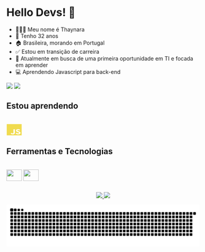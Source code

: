 # Hello Devs! 👋 
- 🙎🏽‍♀️ Meu nome é Thaynara
- 🎂 Tenho 32 anos
- 🏠 Brasileira, morando em Portugal
- ✅ Estou em transição de carreira
- 🔭 Atualmente em busca de uma primeira oportunidade em TI e focada em aprender
- 💻 Aprendendo Javascript para back-end

<div> 
  <a href = "mailto:thaynara92@hotmail.com"><img src="https://img.shields.io/badge/Microsoft_Outlook-0078D4?style=for-the-badge&logo=microsoft-outlook&logoColor=white"></a>
  <a href="https://www.linkedin.com/in/thaynara-spinassi/" target="_blank"><img src="https://img.shields.io/badge/-LinkedIn-%230077B5?style=for-the-badge&logo=linkedin&logoColor=white" target="_blank"></a> 
</div>

##

## Estou aprendendo

<div style="display: inline_block"><br>
  <img align="center" alt="Rafa-Js" height="30" width="40" src="https://raw.githubusercontent.com/devicons/devicon/master/icons/javascript/javascript-plain.svg">
</div>

##

## Ferramentas e Tecnologias

<div style="display: inline_block"><br>
<img align="center" src="https://cdn.jsdelivr.net/gh/devicons/devicon@latest/icons/nodejs/nodejs-original-wordmark.svg" width="40" height="30"/>
<img align="center" src="https://cdn.jsdelivr.net/gh/devicons/devicon@latest/icons/vscode/vscode-original-wordmark.svg" width="40" height="30"/>
</div>       

##

<p align="center">
<a href="https://github.com/thaypinassi">
  <img height="150em" src="https://github-readme-stats-eight-theta.vercel.app/api?username=thayspinassi&show_icons=true&theme=tokyonight&include_all_commits=true&count_private=true"/>
  <img height="150em" src="https://github-readme-stats-eight-theta.vercel.app/api/top-langs/?username=thayspinassi&layout=compact&langs_count=8&theme=tokyonight"/>
</a>
</p>

<picture>
  <source media="(prefers-color-scheme: dark)" srcset="https://raw.githubusercontent.com/thayspinassi/thayspinassi/output/github-contribution-grid-snake-dark.svg">
  <source media="(prefers-color-scheme: light)" srcset="https://raw.githubusercontent.com/thaySpinassi/thayspinassi/output/github-contribution-grid-snake.svg">
  <img alt="github contribution grid snake animation" src="https://raw.githubusercontent.com/thayspinassi/thayspinassi/output/github-contribution-grid-snake.svg">
</picture>
